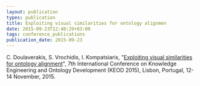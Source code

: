 ```yaml
---
layout: publication
types: publication
title: Exploiting visual similarities for ontology alignmen
date: 2015-09-23T12:40:29+03:00
tags: conference_publications
publication_date: 2015-09-23
---
```

C. Doulaverakis, S. Vrochidis, I. Kompatsiaris, "[Exploiting visual similarities for ontology alignment](https://www.scitepress.org/Link.aspx?doi=10.5220/0005588200290037)", 7th International Conference on Knowledge Engineering and Ontology Development (KEOD 2015), Lisbon, Portugal, 12-14 November, 2015.
